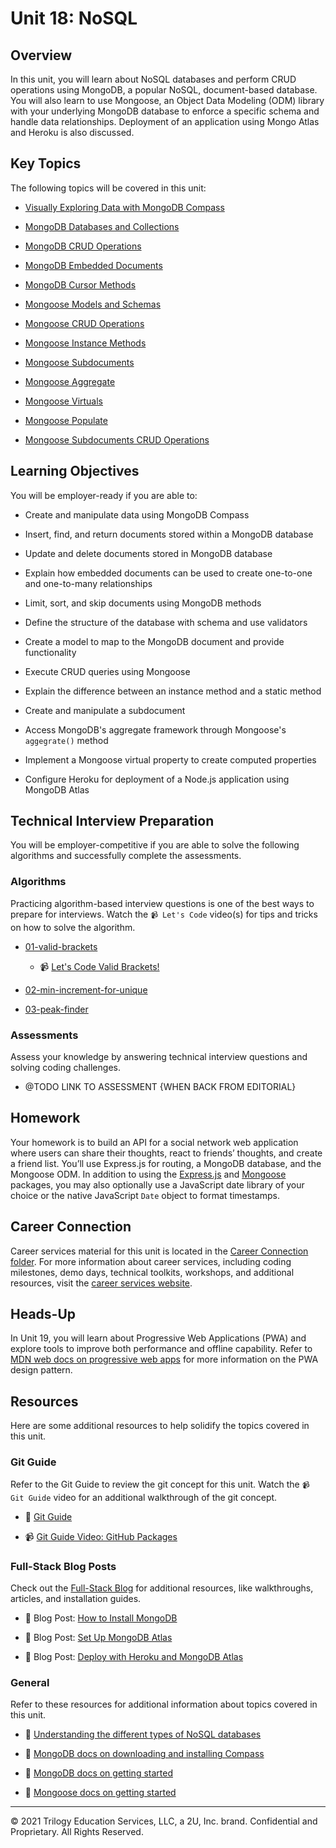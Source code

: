 # Unit 18: NoSQL

## Overview

In this unit, you will learn about NoSQL databases and perform CRUD operations using MongoDB, a popular NoSQL, document-based database. You will also learn to use Mongoose, an Object Data Modeling (ODM) library with your underlying MongoDB database to enforce a specific schema and handle data relationships. Deployment of an application using Mongo Atlas and Heroku is also discussed.

## Key Topics

The following topics will be covered in this unit:

* [Visually Exploring Data with MongoDB Compass](https://docs.mongodb.com/compass/master/)

* [MongoDB Databases and Collections](https://docs.mongodb.com/manual/core/databases-and-collections/)

* [MongoDB CRUD Operations](https://docs.mongodb.com/manual/crud/)

* [MongoDB Embedded Documents](https://docs.mongodb.com/manual/core/data-model-design/#std-label-data-modeling-embedding)

* [MongoDB Cursor Methods](https://docs.mongodb.com/manual/reference/method/js-cursor/)

* [Mongoose Models and Schemas](https://mongoosejs.com/docs/guide.html)

* [Mongoose CRUD Operations](https://mongoosejs.com/docs/queries.html)

* [Mongoose Instance Methods](https://mongoosejs.com/docs/guide.html#methods)

* [Mongoose Subdocuments](https://mongoosejs.com/docs/subdocs.html)

* [Mongoose Aggregate](https://mongoosejs.com/docs/api/aggregate.html#aggregate_Aggregate)

* [Mongoose Virtuals](https://mongoosejs.com/docs/tutorials/virtuals.html)

* [Mongoose Populate](https://mongoosejs.com/docs/populate.html)

* [Mongoose Subdocuments CRUD Operations](https://mongoosejs.com/docs/subdocs.html#finding-a-subdocument)

## Learning Objectives

You will be employer-ready if you are able to:

* Create and manipulate data using MongoDB Compass

* Insert, find, and return documents stored within a MongoDB database

* Update and delete documents stored in MongoDB database

* Explain how embedded documents can be used to create one-to-one and one-to-many relationships

* Limit, sort, and skip documents using MongoDB methods

* Define the structure of the database with schema and use validators

* Create a model to map to the MongoDB document and provide functionality

* Execute CRUD queries using Mongoose

* Explain the difference between an instance method and a static method

* Create and manipulate a subdocument 

* Access MongoDB's aggregate framework through Mongoose's `aggegrate()` method

* Implement a Mongoose virtual property to create computed properties

* Configure Heroku for deployment of a Node.js application using MongoDB Atlas

## Technical Interview Preparation

You will be employer-competitive if you are able to solve the following algorithms and successfully complete the assessments.

### Algorithms

Practicing algorithm-based interview questions is one of the best ways to prepare for interviews. Watch the `📹 Let's Code` video(s) for tips and tricks on how to solve the algorithm.

  * [01-valid-brackets](../../../01-Class-Content/18-NoSQL/03-Algorithms/01-valid-brackets)

    * 📹 [Let's Code Valid Brackets!](https://2u-20.wistia.com/medias/dazwcql05r)

  * [02-min-increment-for-unique](../../../01-Class-Content/18-NoSQL/03-Algorithms/02-min-increment-for-unique)

  * [03-peak-finder](../../../01-Class-Content/18-NoSQL/03-Algorithms/03-peak-finder)

### Assessments

Assess your knowledge by answering technical interview questions and solving coding challenges.

* @TODO LINK TO ASSESSMENT {WHEN BACK FROM EDITORIAL}

## Homework

Your homework is to build an API for a social network web application where users can share their thoughts, react to friends’ thoughts, and create a friend list. You’ll use Express.js for routing, a MongoDB database, and the Mongoose ODM. In addition to using the [Express.js](https://www.npmjs.com/package/express) and [Mongoose](https://www.npmjs.com/package/mongoose) packages, you may also optionally use a JavaScript date library of your choice or the native JavaScript `Date` object to format timestamps.

## Career Connection

Career services material for this unit is located in the [Career Connection folder](./04-Career-Connection/README.md). For more information about career services, including coding milestones, demo days, technical toolkits, workshops, and additional resources, visit the [career services website](https://careernetwork.2u.com/?utm_medium=Academics&utm_source=boot_camp/).

## Heads-Up

In Unit 19, you will learn about Progressive Web Applications (PWA) and explore tools to improve both performance and offline capability. Refer to [MDN web docs on progressive web apps](https://developer.mozilla.org/en-US/docs/Web/Progressive_web_apps) for more information on the PWA design pattern.

## Resources

Here are some additional resources to help solidify the topics covered in this unit.

### Git Guide

Refer to the Git Guide to review the git concept for this unit. Watch the `📹 Git Guide` video for an additional walkthrough of the git concept.

  * 📖 [Git Guide](./01-Activities/27-Evr-GitHub-Packages) 

  * 📹 [Git Guide Video: GitHub Packages](https://2u-20.wistia.com/medias/z1aozrjw74)

### Full-Stack Blog Posts

Check out the [Full-Stack Blog](https://coding-boot-camp.github.io/full-stack/) for additional resources, like walkthroughs, articles, and installation guides.

  * 📖 Blog Post: [How to Install MongoDB](https://coding-boot-camp.github.io/full-stack/mongodb/how-to-install-mongodb)
  
  * 📖 Blog Post: [Set Up MongoDB Atlas](https://coding-boot-camp.github.io/full-stack/mongodb/how-to-set-up-mongodb-atlas)

  * 📖 Blog Post: [Deploy with Heroku and MongoDB Atlas](https://coding-boot-camp.github.io/full-stack/mongodb/deploy-with-heroku-and-mongodb-atlas)

### General

Refer to these resources for additional information about topics covered in this unit.

  * 📖 [Understanding the different types of NoSQL databases](https://www.mongodb.com/scale/types-of-nosql-databases)

  * 📖 [MongoDB docs on downloading and installing Compass](https://docs.mongodb.com/compass/current/install/)

  * 📖 [MongoDB docs on getting started](https://docs.mongodb.com/manual/tutorial/getting-started/)

  * 📖 [Mongoose docs on getting started](https://mongoosejs.com/docs/index.html)

---
© 2021 Trilogy Education Services, LLC, a 2U, Inc. brand. Confidential and Proprietary. All Rights Reserved.
